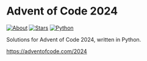 Advent of Code 2024
===================

[![About](https://img.shields.io/badge/Advent%20of%20Code%20🎄-2024-brightgreen)](https://adventofcode.com/2024/)
[![Stars](https://img.shields.io/badge/stars%20⭐-6-yellow)](https://adventofcode.com/2024/stats)
[![Python](https://img.shields.io/badge/python-3670A0?logo=python&logoColor=ffdd54)](https://www.python.org)

Solutions for Advent of Code 2024, written in Python.

https://adventofcode.com/2024
